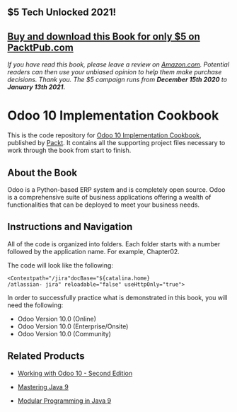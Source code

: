 ## $5 Tech Unlocked 2021!
[Buy and download this Book for only $5 on PacktPub.com](https://www.packtpub.com/product/odoo-10-implementation-cookbook/9781787123427)
-----
*If you have read this book, please leave a review on [Amazon.com](https://www.amazon.com/gp/product/1787123421).     Potential readers can then use your unbiased opinion to help them make purchase decisions. Thank you. The $5 campaign         runs from __December 15th 2020__ to __January 13th 2021.__*

# Odoo 10 Implementation Cookbook
This is the code repository for [Odoo 10 Implementation Cookbook](https://www.packtpub.com/application-development/odoo-10-implementation-cookbook?utm_source=github&utm_medium=repository&utm_campaign=9781787123427), published by [Packt](https://www.packtpub.com/?utm_source=github). It contains all the supporting project files necessary to work through the book from start to finish.
## About the Book
Odoo is a Python-based ERP system and is completely open source. Odoo is a comprehensive suite of business applications offering a wealth of functionalities that can be deployed to meet your business needs.
## Instructions and Navigation
All of the code is organized into folders. Each folder starts with a number followed by the application name. For example, Chapter02.



The code will look like the following:
```
<Contextpath="/jira"docBase="${catalina.home}
/atlassian- jira" reloadable="false" useHttpOnly="true">
```

In order to successfully practice what is demonstrated in this book, you will need the following:

* Odoo Version 10.0 (Online)
* Odoo Version 10.0 (Enterprise/Onsite)
* Odoo Version 10.0 (Community)

## Related Products
* [Working with Odoo 10 - Second Edition](https://www.packtpub.com/application-development/working-odoo-10-second-edition?utm_source=github&utm_medium=repository&utm_campaign=9781786462688)

* [Mastering Java 9](https://www.packtpub.com/application-development/mastering-java-9?utm_source=github&utm_medium=repository&utm_campaign=9781786468734)

* [Modular Programming in Java 9](https://www.packtpub.com/application-development/modular-programming-java-9?utm_source=github&utm_medium=repository&utm_campaign=9781787126909)
